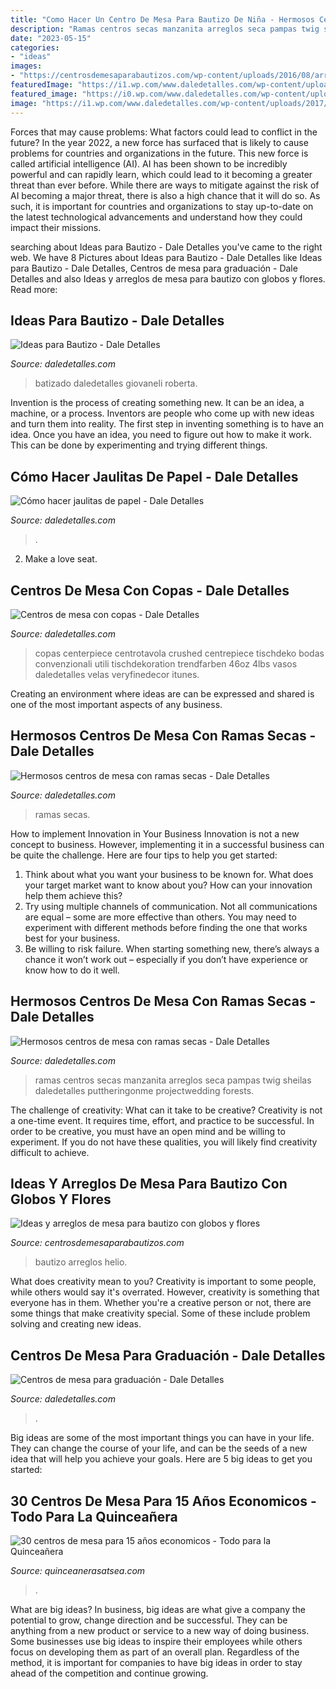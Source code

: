 ```yaml
---
title: "Como Hacer Un Centro De Mesa Para Bautizo De Niña - Hermosos Centros De Mesa Con Ramas Secas"
description: "Ramas centros secas manzanita arreglos seca pampas twig sheilas daledetalles puttheringonme projectwedding forests"
date: "2023-05-15"
categories:
- "ideas"
images:
- "https://centrosdemesaparabautizos.com/wp-content/uploads/2016/08/arreglos-de-mesa-para-bautizo-con-globos-originales.jpg"
featuredImage: "https://i1.wp.com/www.daledetalles.com/wp-content/uploads/2017/08/centro-de-mesa-con-ramas-secas21.jpg?resize=564%2C752"
featured_image: "https://i0.wp.com/www.daledetalles.com/wp-content/uploads/2017/08/centro-de-mesa-con-ramas-secas5.jpg"
image: "https://i1.wp.com/www.daledetalles.com/wp-content/uploads/2017/06/graduacion-centros-de-mesa2.jpg?resize=564%2C752"
---
```



Forces that may cause problems: What factors could lead to conflict in the future?
In the year 2022, a new force has surfaced that is likely to cause problems for countries and organizations in the future. This new force is called artificial intelligence (AI). AI has been shown to be incredibly powerful and can rapidly learn, which could lead to it becoming a greater threat than ever before. While there are ways to mitigate against the risk of AI becoming a major threat, there is also a high chance that it will do so. As such, it is important for countries and organizations to stay up-to-date on the latest technological advancements and understand how they could impact their missions.

	

		
searching about Ideas para Bautizo - Dale Detalles you've came to the right web. We have 8 Pictures about Ideas para Bautizo - Dale Detalles like Ideas para Bautizo - Dale Detalles, Centros de mesa para graduación - Dale Detalles and also Ideas y arreglos de mesa para bautizo con globos y flores. Read more:
		
    
## Ideas Para Bautizo - Dale Detalles

<img loading=lazy src="https://i2.wp.com/www.daledetalles.com/wp-content/uploads/2013/07/bautizo5.jpg" onerror="this.onerror=null;this.src='https://tse1.mm.bing.net/th?id=OIP.91qFvosxZsTlA-LIGs1mGQHaJ4&amp;pid=15.1';" alt="Ideas para Bautizo - Dale Detalles">

_Source: daledetalles.com_

>batizado daledetalles giovaneli roberta. 

	

Invention is the process of creating something new. It can be an idea, a machine, or a process. Inventors are people who come up with new ideas and turn them into reality. The first step in inventing something is to have an idea. Once you have an idea, you need to figure out how to make it work. This can be done by experimenting and trying different things.

    
## Cómo Hacer Jaulitas De Papel - Dale Detalles

<img loading=lazy src="https://i0.wp.com/www.daledetalles.com/wp-content/uploads/2017/03/jaula-de-papel4.jpg" onerror="this.onerror=null;this.src='https://tse2.mm.bing.net/th?id=OIP.iiw1_baOGoj44-FrTfGSsQHaJ4&amp;pid=15.1';" alt="Cómo hacer jaulitas de papel - Dale Detalles">

_Source: daledetalles.com_

>. 

	

2. Make a love seat.

    
## Centros De Mesa Con Copas - Dale Detalles

<img loading=lazy src="https://i1.wp.com/www.daledetalles.com/wp-content/uploads/2016/07/centro-de-mesa-con-copas15.jpg" onerror="this.onerror=null;this.src='https://tse4.mm.bing.net/th?id=OIP.5qoxoyvLvEYIFmfd3KKMEQHaLG&amp;pid=15.1';" alt="Centros de mesa con copas - Dale Detalles">

_Source: daledetalles.com_

>copas centerpiece centrotavola crushed centrepiece tischdeko bodas convenzionali utili tischdekoration trendfarben 46oz 4lbs vasos daledetalles velas veryfinedecor itunes. 

	

Creating an environment where ideas are can be expressed and shared is one of the most important aspects of any business.

    
## Hermosos Centros De Mesa Con Ramas Secas - Dale Detalles

<img loading=lazy src="https://i1.wp.com/www.daledetalles.com/wp-content/uploads/2017/08/centro-de-mesa-con-ramas-secas21.jpg?resize=564%2C752" onerror="this.onerror=null;this.src='https://tse2.mm.bing.net/th?id=OIP.A6ayOomI3v_X1BZo8pR2XgHaJ4&amp;pid=15.1';" alt="Hermosos centros de mesa con ramas secas - Dale Detalles">

_Source: daledetalles.com_

>ramas secas. 

	

How to implement Innovation in Your Business
Innovation is not a new concept to business. However, implementing it in a successful business can be quite the challenge. Here are four tips to help you get started: 
1. Think about what you want your business to be known for. What does your target market want to know about you? How can your innovation help them achieve this? 
2. Try using multiple channels of communication. Not all communications are equal – some are more effective than others. You may need to experiment with different methods before finding the one that works best for your business. 
3. Be willing to risk failure. When starting something new, there’s always a chance it won’t work out – especially if you don’t have experience or know how to do it well.

    
## Hermosos Centros De Mesa Con Ramas Secas - Dale Detalles

<img loading=lazy src="https://i0.wp.com/www.daledetalles.com/wp-content/uploads/2017/08/centro-de-mesa-con-ramas-secas5.jpg" onerror="this.onerror=null;this.src='https://tse4.mm.bing.net/th?id=OIP.W-Hbw4U0-YU3z0zsFTiETAHaL3&amp;pid=15.1';" alt="Hermosos centros de mesa con ramas secas - Dale Detalles">

_Source: daledetalles.com_

>ramas centros secas manzanita arreglos seca pampas twig sheilas daledetalles puttheringonme projectwedding forests. 

	

The challenge of creativity: What can it take to be creative?
Creativity is not a one-time event. It requires time, effort, and practice to be successful. In order to be creative, you must have an open mind and be willing to experiment. If you do not have these qualities, you will likely find creativity difficult to achieve.

    
## Ideas Y Arreglos De Mesa Para Bautizo Con Globos Y Flores

<img loading=lazy src="https://centrosdemesaparabautizos.com/wp-content/uploads/2016/08/arreglos-de-mesa-para-bautizo-con-globos-originales.jpg" onerror="this.onerror=null;this.src='https://tse1.mm.bing.net/th?id=OIP.Cnypf8nQYrK85kvPJC38oAHaJ3&amp;pid=15.1';" alt="Ideas y arreglos de mesa para bautizo con globos y flores">

_Source: centrosdemesaparabautizos.com_

>bautizo arreglos helio. 

	

What does creativity mean to you?
Creativity is important to some people, while others would say it's overrated. However, creativity is something that everyone has in them. Whether you're a creative person or not, there are some things that make creativity special. Some of these include problem solving and creating new ideas.

    
## Centros De Mesa Para Graduación - Dale Detalles

<img loading=lazy src="https://i1.wp.com/www.daledetalles.com/wp-content/uploads/2017/06/graduacion-centros-de-mesa2.jpg?resize=564%2C752" onerror="this.onerror=null;this.src='https://tse1.mm.bing.net/th?id=OIP.gFRp7wK56gIl6CctAKyoLwHaJ4&amp;pid=15.1';" alt="Centros de mesa para graduación - Dale Detalles">

_Source: daledetalles.com_

>. 

	

Big ideas are some of the most important things you can have in your life. They can change the course of your life, and can be the seeds of a new idea that will help you achieve your goals. Here are 5 big ideas to get you started: 

    
## 30 Centros De Mesa Para 15 Años Economicos - Todo Para La Quinceañera

<img loading=lazy src="http://quinceanerasatsea.com/wp-content/uploads/2016/11/centros-de-mesa-para-15-años-economicos-28.jpg" onerror="this.onerror=null;this.src='https://tse1.mm.bing.net/th?id=OIP.A9SbiR-uVbyXFBWyfnxfkQHaLH&amp;pid=15.1';" alt="30 centros de mesa para 15 años economicos - Todo para la Quinceañera">

_Source: quinceanerasatsea.com_

>. 

	

What are big ideas?
In business, big ideas are what give a company the potential to grow, change direction and be successful. They can be anything from a new product or service to a new way of doing business. 
Some businesses use big ideas to inspire their employees while others focus on developing them as part of an overall plan. Regardless of the method, it is important for companies to have big ideas in order to stay ahead of the competition and continue growing.

